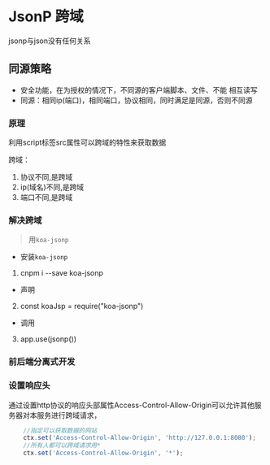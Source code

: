 # JsonP 跨域
jsonp与json没有任何关系
## 同源策略

* 安全功能，在为授权的情况下，不同源的客户端脚本、文件、不能 相互读写
* 同源：相同ip(端口)，相同端口，协议相同，同时满足是同源，否则不同源


### 原理
利用script标签src属性可以跨域的特性来获取数据

跨域：
1. 协议不同,是跨域
2. ip(域名)不同,是跨域
3. 端口不同,是跨域

### 解决跨域
>用`koa-jsonp`
* 安装`koa-jsonp`
1. cnpm i --save koa-jsonp
* 声明
2. const koaJsp = require("koa-jsonp")
* 调用
3. app.use(jsonp())

### 前后端分离式开发

### 设置响应头
通过设置http协议的响应头部属性Access-Control-Allow-Origin可以允许其他服务器对本服务进行跨域请求，
```js
    //指定可以获取数据的网站
    ctx.set('Access-Control-Allow-Origin', 'http://127.0.0.1:8080'); 
    //所有人都可以跨域请求用*
    ctx.set('Access-Control-Allow-Origin', '*'); 
```

